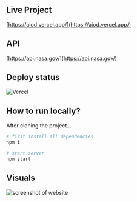 ## Live Project
[https://aiod.vercel.app/](https://aiod.vercel.app/)

## API 
[https://api.nasa.gov/](https://api.nasa.gov/)

## Deploy status
![Vercel](https://therealsujitk-vercel-badge.vercel.app/?app=aiod&style=for-the-badge)

## How to run locally?
After cloning the project...
```bash
# first install all dependencies
npm i

# start server
npm start
```

## Visuals
![screenshot of website](https://drive.google.com/uc?export=view&id=1FFd7wskVY9ZU5c6YCZRsy6J4qx-ZEigm)
